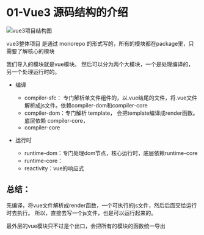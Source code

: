 # 01-Vue3 源码结构的介绍 
![vue3项目结构图](/mini-vue3/vue3项目结构图.png)

vue3整体项目 是通过 monorepo 的形式写的，所有的模块都在package里，只需要了解核心的模块

我们导入的模块就是vue模块。
然后可以分为两个大模块，一个是处理编译的，另一个处理运行时的。

- 编译
  - compiler-sfc： 专门解析单文件组件的，以.vue结尾的文件，将.vue文件解析成js文件。依赖compiler-dom和compiler-core
  - compiler-dom：专门解析 template， 会把template编译成render函数。 底层依赖 compiler-core，
  - compiler-core

- 运行时
  - runtime-dom：专门处理dom节点，核心运行时，底层依赖runtime-core
  - runtime-core：
  - reactivity：vue的响应式

## 总结：
先编译，将vue文件解析成render函数，一个可执行的js文件，然后后面交给运行时去执行。
所以，直接去写一个js文件，也是可以运行起来的。

最外层的vue模块只不过是个出口，会把所有的模块的函数统一导出